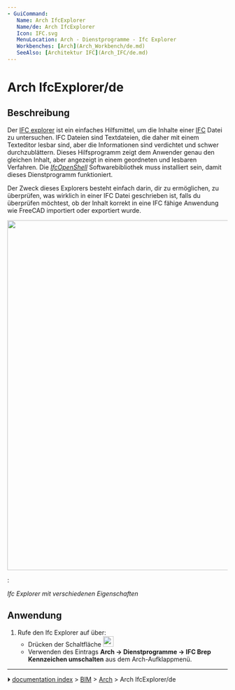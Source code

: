 ```yaml
---
- GuiCommand:
   Name: Arch IfcExplorer
   Name/de: Arch IfcExplorer
   Icon: IFC.svg
   MenuLocation: Arch - Dienstprogramme - Ifc Explorer
   Workbenches: [Arch](Arch_Workbench/de.md)
   SeeAlso: [Architektur IFC](Arch_IFC/de.md)
---
```


# Arch IfcExplorer/de



## Beschreibung

Der [IFC explorer](Arch_IfcExplorer/de.md) ist ein einfaches Hilfsmittel, um die Inhalte einer [IFC](Arch_IFC/de.md) Datei zu untersuchen. IFC Dateien sind Textdateien, die daher mit einem Texteditor lesbar sind, aber die Informationen sind verdichtet und schwer durchzublättern. Dieses Hilfsprogramm zeigt dem Anwender genau den gleichen Inhalt, aber angezeigt in einem geordneten und lesbaren Verfahren. Die *[IfcOpenShell](IfcOpenShell/de.md)* Softwarebibliothek muss installiert sein, damit dieses Dienstprogramm funktioniert.

Der Zweck dieses Explorers besteht einfach darin, dir zu ermöglichen, zu überprüfen, was wirklich in einer IFC Datei geschrieben ist, falls du überprüfen möchtest, ob der Inhalt korrekt in eine IFC fähige Anwendung wie FreeCAD importiert oder exportiert wurde.

<img alt="" src=images/Arch_IfcExplorer_example.jpg  style="width:800px;">

:   
    
*Ifc Explorer mit verschiedenen Eigenschaften*
    



## Anwendung

1.  Rufe den Ifc Explorer auf über:
    -   Drücken der Schaltfläche <img alt="" src=images/Arch_IfcExplorer.svg  style="width:24px;">
    -   Verwenden des Eintrags **Arch → Dienstprogramme → IFC Brep Kennzeichen umschalten** aus dem Arch-Aufklappmenü.



---
⏵ [documentation index](../README.md) > [BIM](Category_BIM.md) > [Arch](Arch_Workbench.md) > Arch IfcExplorer/de
